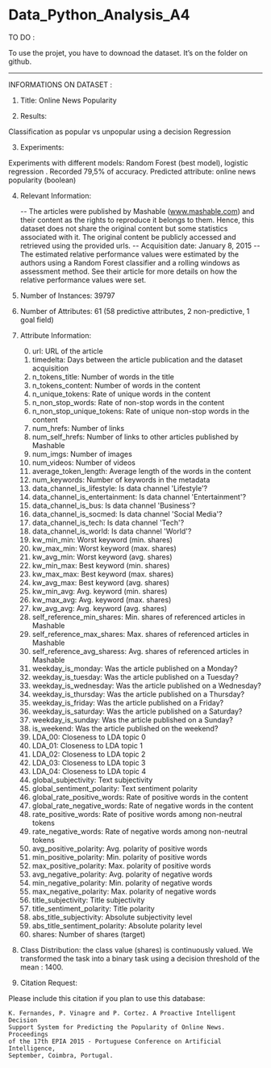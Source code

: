 # Data_Python_Analysis_A4

TO DO : 

To use the projet, you have to downoad the dataset. It’s on the folder on github. 

______________________ 

INFORMATIONS ON DATASET :  


1. Title: Online News Popularity 

2. Results:  

Classification as popular vs unpopular using a decision 
Regression  

3. Experiments:  

Experiments with different models: Random Forest (best model), logistic regression . 
Recorded 79,5% of accuracy. 
Predicted attribute: online news popularity (boolean) 

4. Relevant Information: 

   -- The articles were published by Mashable (www.mashable.com) and their 
      content as the rights to reproduce it belongs to them. Hence, this 
      dataset does not share the original content but some statistics 
      associated with it. The original content be publicly accessed and 
      retrieved using the provided urls. 
   -- Acquisition date: January 8, 2015 
   -- The estimated relative performance values were estimated by the authors 
      using a Random Forest classifier and a rolling windows as assessment 
      method.  See their article for more details on how the relative 
      performance values were set. 

5. Number of Instances: 39797  
  
6. Number of Attributes: 61 (58 predictive attributes, 2 non-predictive, 1 goal field) 

7. Attribute Information: 

     0. url:                           URL of the article 
     1. timedelta:                     Days between the article publication and 
                                       the dataset acquisition 
     2. n_tokens_title:                Number of words in the title 
     3. n_tokens_content:              Number of words in the content 
     4. n_unique_tokens:               Rate of unique words in the content 
     5. n_non_stop_words:              Rate of non-stop words in the content 
     6. n_non_stop_unique_tokens:      Rate of unique non-stop words in the 
                                       content 
     7. num_hrefs:                     Number of links 
     8. num_self_hrefs:                Number of links to other articles 
                                       published by Mashable 
     9. num_imgs:                      Number of images 
    10. num_videos:                    Number of videos 
    11. average_token_length:          Average length of the words in the 
                                       content 
    12. num_keywords:                  Number of keywords in the metadata 
    13. data_channel_is_lifestyle:     Is data channel 'Lifestyle'? 
    14. data_channel_is_entertainment: Is data channel 'Entertainment'? 
    15. data_channel_is_bus:           Is data channel 'Business'? 
    16. data_channel_is_socmed:        Is data channel 'Social Media'? 
    17. data_channel_is_tech:          Is data channel 'Tech'? 
    18. data_channel_is_world:         Is data channel 'World'? 
    19. kw_min_min:                    Worst keyword (min. shares) 
    20. kw_max_min:                    Worst keyword (max. shares) 
    21. kw_avg_min:                    Worst keyword (avg. shares) 
    22. kw_min_max:                    Best keyword (min. shares) 
    23. kw_max_max:                    Best keyword (max. shares) 
    24. kw_avg_max:                    Best keyword (avg. shares) 
    25. kw_min_avg:                    Avg. keyword (min. shares) 
    26. kw_max_avg:                    Avg. keyword (max. shares) 
    27. kw_avg_avg:                    Avg. keyword (avg. shares) 
    28. self_reference_min_shares:     Min. shares of referenced articles in 
                                       Mashable 
    29. self_reference_max_shares:     Max. shares of referenced articles in 
                                       Mashable 
    30. self_reference_avg_sharess:    Avg. shares of referenced articles in 
                                       Mashable 
    31. weekday_is_monday:             Was the article published on a Monday? 
    32. weekday_is_tuesday:            Was the article published on a Tuesday? 
    33. weekday_is_wednesday:          Was the article published on a Wednesday? 
    34. weekday_is_thursday:           Was the article published on a Thursday? 
    35. weekday_is_friday:             Was the article published on a Friday? 
    36. weekday_is_saturday:           Was the article published on a Saturday? 
    37. weekday_is_sunday:             Was the article published on a Sunday? 
    38. is_weekend:                    Was the article published on the weekend? 
    39. LDA_00:                        Closeness to LDA topic 0 
    40. LDA_01:                        Closeness to LDA topic 1 
    41. LDA_02:                        Closeness to LDA topic 2 
    42. LDA_03:                        Closeness to LDA topic 3 
    43. LDA_04:                        Closeness to LDA topic 4 
    44. global_subjectivity:           Text subjectivity
    45. global_sentiment_polarity:     Text sentiment polarity 
    46. global_rate_positive_words:    Rate of positive words in the content 
    47. global_rate_negative_words:    Rate of negative words in the content 
    48. rate_positive_words:           Rate of positive words among non-neutral 
                                       tokens 
    49. rate_negative_words:           Rate of negative words among non-neutral 
                                       tokens 
    50. avg_positive_polarity:         Avg. polarity of positive words 
    51. min_positive_polarity:         Min. polarity of positive words 
    52. max_positive_polarity:         Max. polarity of positive words 
    53. avg_negative_polarity:         Avg. polarity of negative  words 
    54. min_negative_polarity:         Min. polarity of negative  words 
    55. max_negative_polarity:         Max. polarity of negative  words
    56. title_subjectivity:            Title subjectivity 
    57. title_sentiment_polarity:      Title polarity 
    58. abs_title_subjectivity:        Absolute subjectivity level 
    59. abs_title_sentiment_polarity:  Absolute polarity level 
    60. shares:                        Number of shares (target) 

 
8. Class Distribution: the class value (shares) is continuously valued. We transformed the task into a binary task using a decision threshold of the mean : 1400.

9. Citation Request: 
  

Please include this citation if you plan to use this database:  

    K. Fernandes, P. Vinagre and P. Cortez. A Proactive Intelligent Decision 
    Support System for Predicting the Popularity of Online News. Proceedings 
    of the 17th EPIA 2015 - Portuguese Conference on Artificial Intelligence, 
    September, Coimbra, Portugal. 
